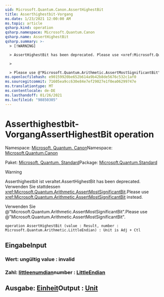 ```yaml
---
uid: Microsoft.Quantum.Canon.AssertHighestBit
title: Asserthighestbit-Vorgang
ms.date: 1/23/2021 12:00:00 AM
ms.topic: article
qsharp.kind: operation
qsharp.namespace: Microsoft.Quantum.Canon
qsharp.name: AssertHighestBit
qsharp.summary: >-
  > [!WARNING]

  > AssertHighestBit has been deprecated. Please use <xref:Microsoft.Quantum.Arithmetic.AssertMostSignificantBit> instead.

  >

  > Please use @"Microsoft.Quantum.Arithmetic.AssertMostSignificantBit".
ms.openlocfilehash: e90159920be652b614a9b42b8de5676c532c1af0
ms.sourcegitcommit: 71605ea9cc630e84e7ef29027e1f0ea06299747e
ms.translationtype: MT
ms.contentlocale: de-DE
ms.lasthandoff: 01/26/2021
ms.locfileid: "98850305"
---
```

# <a name="asserthighestbit-operation"></a><span data-ttu-id="03fd3-102">Asserthighestbit-Vorgang</span><span class="sxs-lookup"><span data-stu-id="03fd3-102">AssertHighestBit operation</span></span>

<span data-ttu-id="03fd3-103">Namespace: [Microsoft. Quantum. Canon](xref:Microsoft.Quantum.Canon)</span><span class="sxs-lookup"><span data-stu-id="03fd3-103">Namespace: [Microsoft.Quantum.Canon](xref:Microsoft.Quantum.Canon)</span></span>

<span data-ttu-id="03fd3-104">Paket: [Microsoft. Quantum. Standard](https://nuget.org/packages/Microsoft.Quantum.Standard)</span><span class="sxs-lookup"><span data-stu-id="03fd3-104">Package: [Microsoft.Quantum.Standard](https://nuget.org/packages/Microsoft.Quantum.Standard)</span></span>


> [!WARNING]
> <span data-ttu-id="03fd3-105">Asserthighestbit ist veraltet.</span><span class="sxs-lookup"><span data-stu-id="03fd3-105">AssertHighestBit has been deprecated.</span></span> <span data-ttu-id="03fd3-106">Verwenden Sie stattdessen <xref:Microsoft.Quantum.Arithmetic.AssertMostSignificantBit>.</span><span class="sxs-lookup"><span data-stu-id="03fd3-106">Please use <xref:Microsoft.Quantum.Arithmetic.AssertMostSignificantBit> instead.</span></span>
>
> <span data-ttu-id="03fd3-107">Verwenden Sie @"Microsoft.Quantum.Arithmetic.AssertMostSignificantBit".</span><span class="sxs-lookup"><span data-stu-id="03fd3-107">Please use @"Microsoft.Quantum.Arithmetic.AssertMostSignificantBit".</span></span>



```qsharp
operation AssertHighestBit (value : Result, number : Microsoft.Quantum.Arithmetic.LittleEndian) : Unit is Adj + Ctl
```


## <a name="input"></a><span data-ttu-id="03fd3-108">Eingabe</span><span class="sxs-lookup"><span data-stu-id="03fd3-108">Input</span></span>

### <a name="value--__invalidresult__"></a><span data-ttu-id="03fd3-109">Wert: __ungültig <Result>__</span><span class="sxs-lookup"><span data-stu-id="03fd3-109">value : __invalid<Result>__</span></span>




### <a name="number--littleendian"></a><span data-ttu-id="03fd3-110">Zahl: [littleenumdian](xref:Microsoft.Quantum.Arithmetic.LittleEndian)</span><span class="sxs-lookup"><span data-stu-id="03fd3-110">number : [LittleEndian](xref:Microsoft.Quantum.Arithmetic.LittleEndian)</span></span>





## <a name="output--unit"></a><span data-ttu-id="03fd3-111">Ausgabe: [Einheit](xref:microsoft.quantum.lang-ref.unit)</span><span class="sxs-lookup"><span data-stu-id="03fd3-111">Output : [Unit](xref:microsoft.quantum.lang-ref.unit)</span></span>

